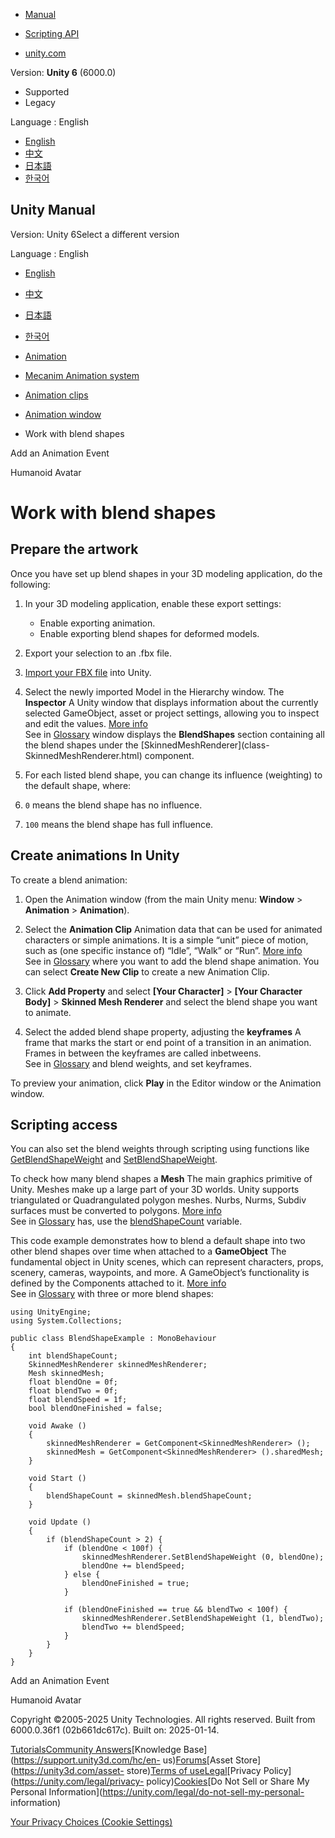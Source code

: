 [](https://docs.unity3d.com)

  * [Manual](../Manual/index.html)
  * [Scripting API](../ScriptReference/index.html)

  * [unity.com](https://unity.com/)

Version: **Unity 6** (6000.0)

  * Supported
  * Legacy

Language : English

  * [English](/Manual/BlendShapes.html)
  * [中文](/cn/current/Manual/BlendShapes.html)
  * [日本語](/ja/current/Manual/BlendShapes.html)
  * [한국어](/kr/current/Manual/BlendShapes.html)

[](https://docs.unity3d.com)

## Unity Manual

Version: Unity 6Select a different version

Language : English

  * [English](/Manual/BlendShapes.html)
  * [中文](/cn/current/Manual/BlendShapes.html)
  * [日本語](/ja/current/Manual/BlendShapes.html)
  * [한국어](/kr/current/Manual/BlendShapes.html)

  * [Animation](AnimationSection.html)
  * [Mecanim Animation system](AnimationOverview.html)
  * [Animation clips](AnimationClips.html)
  * [Animation window](AnimationEditorGuide.html)
  * Work with blend shapes

[](script-AnimationWindowEvent.html)

Add an Animation Event

[](AvatarCreationandSetup.html)

Humanoid Avatar

# Work with blend shapes

## Prepare the artwork

Once you have set up blend shapes in your 3D modeling application, do the
following:

  1. In your 3D modeling application, enable these export settings: 
     * Enable exporting animation.
     * Enable exporting blend shapes for deformed models.
  2. Export your selection to an .fbx file.
  3. [Import your FBX file](ImportingModelFiles.html) into Unity.
  4. Select the newly imported Model in the Hierarchy window. The **Inspector** A Unity window that displays information about the currently selected GameObject, asset or project settings, allowing you to inspect and edit the values. [More info](UsingTheInspector.html)  
See in [Glossary](Glossary.html#Inspector) window displays the **BlendShapes**
section containing all the blend shapes under the [SkinnedMeshRenderer](class-
SkinnedMeshRenderer.html) component.

  5. For each listed blend shape, you can change its influence (weighting) to the default shape, where:
  6. `0` means the blend shape has no influence.
  7. `100` means the blend shape has full influence.

## Create animations In Unity

To create a blend animation:

  1. Open the Animation window (from the main Unity menu: **Window** > **Animation** > **Animation**).
  2. Select the **Animation Clip** Animation data that can be used for animated characters or simple animations. It is a simple “unit” piece of motion, such as (one specific instance of) “Idle”, “Walk” or “Run”. [More info](class-AnimationClip.html)  
See in [Glossary](Glossary.html#AnimationClip) where you want to add the blend
shape animation. You can select **Create New Clip** to create a new Animation
Clip.

  3. Click **Add Property** and select **[Your Character]** > **[Your Character Body]** > **Skinned Mesh Renderer** and select the blend shape you want to animate.
  4. Select the added blend shape property, adjusting the **keyframes** A frame that marks the start or end point of a transition in an animation. Frames in between the keyframes are called inbetweens.  
See in [Glossary](Glossary.html#keyframe) and blend weights, and set
keyframes.

To preview your animation, click **Play** in the Editor window or the
Animation window.

## Scripting access

You can also set the blend weights through scripting using functions like
[GetBlendShapeWeight](../ScriptReference/SkinnedMeshRenderer.GetBlendShapeWeight.html)
and
[SetBlendShapeWeight](../ScriptReference/SkinnedMeshRenderer.SetBlendShapeWeight.html).

To check how many blend shapes a **Mesh** The main graphics primitive of
Unity. Meshes make up a large part of your 3D worlds. Unity supports
triangulated or Quadrangulated polygon meshes. Nurbs, Nurms, Subdiv surfaces
must be converted to polygons. [More info](mesh.html)  
See in [Glossary](Glossary.html#Mesh) has, use the
[blendShapeCount](../ScriptReference/Mesh-blendShapeCount.html) variable.

This code example demonstrates how to blend a default shape into two other
blend shapes over time when attached to a **GameObject** The fundamental
object in Unity scenes, which can represent characters, props, scenery,
cameras, waypoints, and more. A GameObject’s functionality is defined by the
Components attached to it. [More info](class-GameObject.html)  
See in [Glossary](Glossary.html#GameObject) with three or more blend shapes:

    
    
    using UnityEngine;
    using System.Collections;
    
    public class BlendShapeExample : MonoBehaviour
    {
        int blendShapeCount;
        SkinnedMeshRenderer skinnedMeshRenderer;
        Mesh skinnedMesh;
        float blendOne = 0f;
        float blendTwo = 0f;
        float blendSpeed = 1f;
        bool blendOneFinished = false;
    
        void Awake ()
        {
            skinnedMeshRenderer = GetComponent<SkinnedMeshRenderer> ();
            skinnedMesh = GetComponent<SkinnedMeshRenderer> ().sharedMesh;
        }
    
        void Start ()
        {
            blendShapeCount = skinnedMesh.blendShapeCount;
        }
    
        void Update ()
        {
            if (blendShapeCount > 2) {
                if (blendOne < 100f) {
                    skinnedMeshRenderer.SetBlendShapeWeight (0, blendOne);
                    blendOne += blendSpeed;
                } else {
                    blendOneFinished = true;
                }
    
                if (blendOneFinished == true && blendTwo < 100f) {
                    skinnedMeshRenderer.SetBlendShapeWeight (1, blendTwo);
                    blendTwo += blendSpeed;
                }
            }
        }
    }
    

[](script-AnimationWindowEvent.html)

Add an Animation Event

[](AvatarCreationandSetup.html)

Humanoid Avatar

Copyright ©2005-2025 Unity Technologies. All rights reserved. Built from
6000.0.36f1 (02b661dc617c). Built on: 2025-01-14.

[Tutorials](https://learn.unity.com/)[Community
Answers](https://answers.unity3d.com)[Knowledge
Base](https://support.unity3d.com/hc/en-
us)[Forums](https://forum.unity3d.com)[Asset Store](https://unity3d.com/asset-
store)[Terms of
use](https://docs.unity3d.com/Manual/TermsOfUse.html)[Legal](https://unity.com/legal)[Privacy
Policy](https://unity.com/legal/privacy-
policy)[Cookies](https://unity.com/legal/cookie-policy)[Do Not Sell or Share
My Personal Information](https://unity.com/legal/do-not-sell-my-personal-
information)

[Your Privacy Choices (Cookie Settings)](javascript:void\(0\);)

